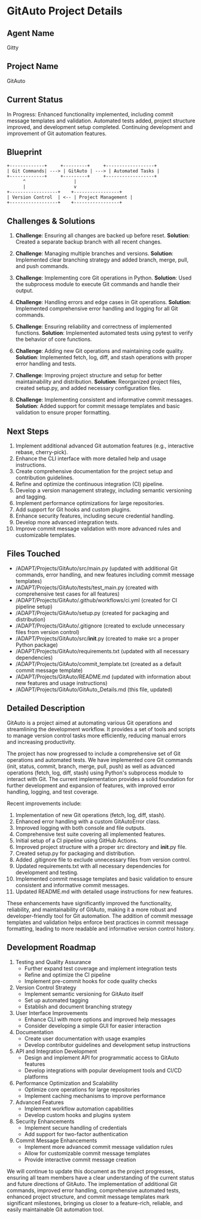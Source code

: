 # GitAuto Project Details

## Agent Name
Gitty

## Project Name
GitAuto

## Current Status
In Progress: Enhanced functionality implemented, including commit message templates and validation. Automated tests added, project structure improved, and development setup completed. Continuing development and improvement of Git automation features.

## Blueprint
```
+-------------+     +---------+     +------------------+
| Git Commands| ---> | GitAuto | ---> | Automated Tasks |
+-------------+     +---------+     +------------------+
      ^                  |
      |                  v
+------------------+    +-----------------+
| Version Control  | <-- | Project Management |
+------------------+    +-----------------+
```

## Challenges & Solutions
1. **Challenge**: Ensuring all changes are backed up before reset.
   **Solution**: Created a separate backup branch with all recent changes.

2. **Challenge**: Managing multiple branches and versions.
   **Solution**: Implemented clear branching strategy and added branch, merge, pull, and push commands.

3. **Challenge**: Implementing core Git operations in Python.
   **Solution**: Used the subprocess module to execute Git commands and handle their output.

4. **Challenge**: Handling errors and edge cases in Git operations.
   **Solution**: Implemented comprehensive error handling and logging for all Git commands.

5. **Challenge**: Ensuring reliability and correctness of implemented functions.
   **Solution**: Implemented automated tests using pytest to verify the behavior of core functions.

6. **Challenge**: Adding new Git operations and maintaining code quality.
   **Solution**: Implemented fetch, log, diff, and stash operations with proper error handling and tests.

7. **Challenge**: Improving project structure and setup for better maintainability and distribution.
   **Solution**: Reorganized project files, created setup.py, and added necessary configuration files.

8. **Challenge**: Implementing consistent and informative commit messages.
   **Solution**: Added support for commit message templates and basic validation to ensure proper formatting.

## Next Steps
1. Implement additional advanced Git automation features (e.g., interactive rebase, cherry-pick).
2. Enhance the CLI interface with more detailed help and usage instructions.
3. Create comprehensive documentation for the project setup and contribution guidelines.
4. Refine and optimize the continuous integration (CI) pipeline.
5. Develop a version management strategy, including semantic versioning and tagging.
6. Implement performance optimizations for large repositories.
7. Add support for Git hooks and custom plugins.
8. Enhance security features, including secure credential handling.
9. Develop more advanced integration tests.
10. Improve commit message validation with more advanced rules and customizable templates.

## Files Touched
- /ADAPT/Projects/GitAuto/src/main.py (updated with additional Git commands, error handling, and new features including commit message templates)
- /ADAPT/Projects/GitAuto/tests/test_main.py (created with comprehensive test cases for all features)
- /ADAPT/Projects/GitAuto/.github/workflows/ci.yml (created for CI pipeline setup)
- /ADAPT/Projects/GitAuto/setup.py (created for packaging and distribution)
- /ADAPT/Projects/GitAuto/.gitignore (created to exclude unnecessary files from version control)
- /ADAPT/Projects/GitAuto/src/__init__.py (created to make src a proper Python package)
- /ADAPT/Projects/GitAuto/requirements.txt (updated with all necessary dependencies)
- /ADAPT/Projects/GitAuto/commit_template.txt (created as a default commit message template)
- /ADAPT/Projects/GitAuto/README.md (updated with information about new features and usage instructions)
- /ADAPT/Projects/GitAuto/GitAuto_Details.md (this file, updated)

## Detailed Description
GitAuto is a project aimed at automating various Git operations and streamlining the development workflow. It provides a set of tools and scripts to manage version control tasks more efficiently, reducing manual errors and increasing productivity.

The project has now progressed to include a comprehensive set of Git operations and automated tests. We have implemented core Git commands (init, status, commit, branch, merge, pull, push) as well as advanced operations (fetch, log, diff, stash) using Python's subprocess module to interact with Git. The current implementation provides a solid foundation for further development and expansion of features, with improved error handling, logging, and test coverage.

Recent improvements include:
1. Implementation of new Git operations (fetch, log, diff, stash).
2. Enhanced error handling with a custom GitAutoError class.
3. Improved logging with both console and file outputs.
4. Comprehensive test suite covering all implemented features.
5. Initial setup of a CI pipeline using GitHub Actions.
6. Improved project structure with a proper src directory and __init__.py file.
7. Created setup.py for packaging and distribution.
8. Added .gitignore file to exclude unnecessary files from version control.
9. Updated requirements.txt with all necessary dependencies for development and testing.
10. Implemented commit message templates and basic validation to ensure consistent and informative commit messages.
11. Updated README.md with detailed usage instructions for new features.

These enhancements have significantly improved the functionality, reliability, and maintainability of GitAuto, making it a more robust and developer-friendly tool for Git automation. The addition of commit message templates and validation helps enforce best practices in commit message formatting, leading to more readable and informative version control history.

## Development Roadmap
1. Testing and Quality Assurance
   - Further expand test coverage and implement integration tests
   - Refine and optimize the CI pipeline
   - Implement pre-commit hooks for code quality checks
2. Version Control Strategy
   - Implement semantic versioning for GitAuto itself
   - Set up automated tagging
   - Establish and document branching strategy
3. User Interface Improvements
   - Enhance CLI with more options and improved help messages
   - Consider developing a simple GUI for easier interaction
4. Documentation
   - Create user documentation with usage examples
   - Develop contributor guidelines and development setup instructions
5. API and Integration Development
   - Design and implement API for programmatic access to GitAuto features
   - Develop integrations with popular development tools and CI/CD platforms
6. Performance Optimization and Scalability
   - Optimize core operations for large repositories
   - Implement caching mechanisms to improve performance
7. Advanced Features
   - Implement workflow automation capabilities
   - Develop custom hooks and plugins system
8. Security Enhancements
   - Implement secure handling of credentials
   - Add support for two-factor authentication
9. Commit Message Enhancements
   - Implement more advanced commit message validation rules
   - Allow for customizable commit message templates
   - Provide interactive commit message creation

We will continue to update this document as the project progresses, ensuring all team members have a clear understanding of the current status and future directions of GitAuto. The implementation of additional Git commands, improved error handling, comprehensive automated tests, enhanced project structure, and commit message templates mark significant milestones, bringing us closer to a feature-rich, reliable, and easily maintainable Git automation tool.
